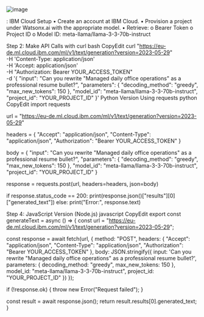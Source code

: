 ![image](https://github.com/user-attachments/assets/93875fc0-3a9d-41fc-88c3-d079c38a6488)

























: IBM Cloud Setup
•	Create an account at IBM Cloud.
•	Provision a project under Watsonx.ai with the appropriate model.
•	Retrieve:
o	Bearer Token
o	Project ID
o	Model ID: meta-llama/llama-3-3-70b-instruct

Step 2: Make API Calls with curl
bash
CopyEdit
curl "https://eu-de.ml.cloud.ibm.com/ml/v1/text/generation?version=2023-05-29" \
  -H 'Content-Type: application/json' \
  -H 'Accept: application/json' \
  -H "Authorization: Bearer YOUR_ACCESS_TOKEN" \
  -d '{
    "input": "Can you rewrite \"Managed daily office operations\" as a professional resume bullet?",
    "parameters": {
      "decoding_method": "greedy",
      "max_new_tokens": 150
    },
    "model_id": "meta-llama/llama-3-3-70b-instruct",
    "project_id": "YOUR_PROJECT_ID"
  }'
Python Version Using requests
python
CopyEdit
import requests

url = "https://eu-de.ml.cloud.ibm.com/ml/v1/text/generation?version=2023-05-29"

headers = {
    "Accept": "application/json",
    "Content-Type": "application/json",
    "Authorization": "Bearer YOUR_ACCESS_TOKEN"
}

body = {
    "input": "Can you rewrite \"Managed daily office operations\" as a professional resume bullet?",
    "parameters": {
        "decoding_method": "greedy",
        "max_new_tokens": 150
    },
    "model_id": "meta-llama/llama-3-3-70b-instruct",
    "project_id": "YOUR_PROJECT_ID"
}

response = requests.post(url, headers=headers, json=body)

if response.status_code == 200:
    print(response.json()["results"][0]["generated_text"])
else:
    print("Error:", response.text)


 Step 4: JavaScript Version (Node.js)
javascript
CopyEdit
export const generateText = async () => {
  const url = "https://eu-de.ml.cloud.ibm.com/ml/v1/text/generation?version=2023-05-29";

  const response = await fetch(url, {
    method: "POST",
    headers: {
      "Accept": "application/json",
      "Content-Type": "application/json",
      "Authorization": "Bearer YOUR_ACCESS_TOKEN"
    },
    body: JSON.stringify({
      input: 'Can you rewrite "Managed daily office operations" as a professional resume bullet?',
      parameters: {
        decoding_method: "greedy",
        max_new_tokens: 150
      },
      model_id: "meta-llama/llama-3-3-70b-instruct",
      project_id: "YOUR_PROJECT_ID"
    })
  });

  if (!response.ok) {
    throw new Error("Request failed");
  }

  const result = await response.json();
  return result.results[0].generated_text;
}


